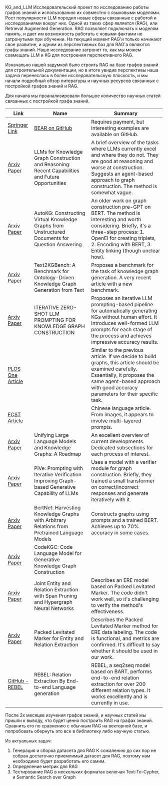 KG_and_LLM
Исследовательский проект по исследованию работы графов знаний и использованию их совместно с языковыми моделями.
Рост популярности LLM породил новые сферы связанные с работой и исследованиями вокруг них. Одной из таких сфер является (RAG), или Retrieval Augmented Generation.
RAG позволяет подключать к моделям память, и дает им возможность работать с новыми фактами не затронутыми при обучении. 
На текущий момент RAG'и только начинают свое развитие, и одним из перспективных баз для RAG'а являются графы знаний. 
Наше исследование затронет то, как мы можем совмещать LLM и KG для построения перспективного RAG.

Изначально нашей задумкой было строить RAG на базе графов знаний для строительной документации, но в итоге увидив перспективы наша задача перенеслась в более исследовательскую плоскость, и мы начали подробный обзор литературы и научных ресурсов связанных с постройкой графов знаний и RAG.

Для начала мы проанализировали большое количество научных статей связанных с постройкой графа знаний.

| Link                                                                                   | Name                                                                                           | Summary                                                                                                                                                                                                                                                                                                                                                                                                                                                                                                                                                                                                  |
|----------------------------------------------------------------------------------------|------------------------------------------------------------------------------------------------|----------------------------------------------------------------------------------------------------------------------------------------------------------------------------------------------------------------------------------------------------------------------------------------------------------------------------------------------------------------------------------------------------------------------------------------------------------------------------------------------------------------------------------------------------------------------------------------------------------|
| [Springer Link](https://link.springer.com/chapter/10.1007/978-3-031-48421-6_23)        | [BEAR on GitHub](https://github.com/HTXone/BEAR)                                               | Requires payment, but interesting examples are available on GitHub.                                                                                                                                                                                                                                                                                                                                                                                                                                                                                                                                       |
| [Arxiv Paper](https://arxiv.org/pdf/2305.13168.pdf)                                    | LLMs for Knowledge Graph Construction and Reasoning: Recent Capabilities and Future Opportunities | A brief overview of the tasks where LLMs currently excel and where they do not. They are good at reasoning and worse at construction. Suggests an agent-based approach to graph construction. The method is somewhat vague.                                                                                                                                                                                                                                                                                                                                                                                 |
| [Arxiv Paper](https://arxiv.org/pdf/2008.08995.pdf)                                    | AutoKG: Constructing Virtual Knowledge Graphs from Unstructured Documents for Question Answering   | An older work on graph construction pre-GPT on BERT. The method is interesting and worth considering. Briefly, it's a three-step process: 1. OpenEI for creating triplets, 2. Encoding with BERT, 3. Entity linking (though unclear how).                                                                                                                                                                                                                                                                                                                                                                    |
| [Arxiv Paper](https://arxiv.org/abs/2308.02357)                                        | Text2KGBench: A Benchmark for Ontology-Driven Knowledge Graph Generation from Text                | Proposes a benchmark for the task of knowledge graph generation. A very recent article with a new benchmark.                                                                                                                                                                                                                                                                                                                                                                                                                                                                                                 |
| [Arxiv Paper](https://arxiv.org/pdf/2307.01128.pdf)                                    | ITERATIVE ZERO-SHOT LLM PROMPTING FOR KNOWLEDGE GRAPH CONSTRUCTION                              | Proposes an iterative LLM prompting-based pipeline for automatically generating KGs without human effort. It introduces well-formed LLM prompts for each stage of the process and achieves impressive accuracy results.                                                                                                                                                                                                                                                                                                                                                                                      |
| [PLOS One Article](https://journals.plos.org/plosone/article?id=10.1371/journal.pone.0292903) |                                                                                                | Similar to the previous article. If we decide to build graphs, this article should be examined carefully. Essentially, it proposes the same agent-based approach with good accuracy parameters for their specific task.                                                                                                                                                                                                                                                                                                                                                                                      |
| [FCST Article](http://fcst.ceaj.org/EN/Y2023/V17/I10/2377)                             |                                                                                                | Chinese language article. From images, it appears to involve multi-layered prompts.                                                                                                                                                                                                                                                                                                                                                                                                                                                                                                                         |
| [Arxiv Paper](https://arxiv.org/pdf/2306.08302.pdf)                                    | Unifying Large Language Models and Knowledge Graphs: A Roadmap                                  | An excellent overview of current developments. Dedicated subsections for each process of interest.                                                                                                                                                                                                                                                                                                                                                                                                                                                                                                          |
| [Arxiv Paper](https://arxiv.org/pdf/2305.12392.pdf)                                    | PiVe: Prompting with Iterative Verification Improving Graph-based Generative Capability of LLMs   | Uses a model with a verifier module for graph construction. Briefly, they trained a small transformer on correct/incorrect responses and generate iteratively with it.                                                                                                                                                                                                                                                                                                                                                                                                                                      |
| [Arxiv Paper](https://arxiv.org/abs/2206.14268)                                        | BertNet: Harvesting Knowledge Graphs with Arbitrary Relations from Pretrained Language Models    | Constructs graphs using prompts and a trained BERT. Achieves up to 70% accuracy in some cases.                                                                                                                                                                                                                                                                                                                                                                                                                                                                                                               |
| [Arxiv Paper](https://arxiv.org/pdf/2304.09048v1.pdf)                                  | CodeKGC: Code Language Model for Generative Knowledge Graph Construction                        |                                                                                                                                                                                                                                                                                                                                                                                                                                                                                                                                                                                                            |
| [Arxiv Paper](https://arxiv.org/pdf/2310.17238v1.pdf)                                  | Joint Entity and Relation Extraction with Span Pruning and Hypergraph Neural Networks            | Describes an ERE model based on Packed Levitated Marker. The code didn't work well, so it's challenging to verify the method's effectiveness.                                                                                                                                                                                                                                                                                                                                                                                                                                                               |
| [Arxiv Paper](https://arxiv.org/pdf/2109.06067.pdf)                                    | Packed Levitated Marker for Entity and Relation Extraction                                      | Describes the Packed Levitated Marker method for ERE data labeling. The code is functional, and metrics are confirmed. It's difficult to say whether it should be used in our work.                                                                                                                                                                                                                                                                                                                                                                                                                        |
| [GitHub - REBEL](https://github.com/Babelscape/rebel/blob/main/docs/EMNLP_2021_REBEL__Camera_Ready_.pdf) | REBEL: Relation Extraction By End-to-end Language generation                                   | REBEL, a seq2seq model based on BART, performs end-to-end relation extraction for over 200 different relation types. It works excellently and is currently in use.                                                                                                                                                                                                                                                                                                                                                                                                                                           |

После 2х месяцев изучения графов знаний, и научных статей мы пришли к выводу, что будет ценно построить RAG на графах знаний. Сравнить его по сравнению с обычным RAG на векторной базе, и попробовать обернуть это все в библиотеку либо научную статью.

Из актуальных задач:
1. Генерация и сборка датасета для RAG
  К сожалению до сих пор не собран достаточно приемлимый датасет для RAG, поэтому нам необходимо будет разработать его самим.
2. Определение метрик для RAG
3. Тестирование RAG в нескольких форматах включая Text-To-Cypher, и Semantic Search over Graph

